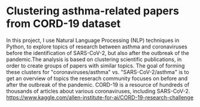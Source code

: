# Clustering asthma-related papers from CORD-19 dataset
In this project, I use Natural Language Processing (NLP) techniques in Python, to explore topics of research between asthma and coronaviruses before the identification of SARS-CoV-2,
but also after the outbreak of the pandemic.The analysis is based on clustering scientific publications, in order to create groups of papers with similar topics.
The goal of forming these clusters for "coronaviruses/asthma" vs. "SARS-CoV-2/asthma" is to get an overview of topics the reserach community focuses on before and after the outbreak of the pandemic.
CORD-19 is a resource of hundreds of thousands of articles about various coronaviruses, including SARS-CoV-2.
https://www.kaggle.com/allen-institute-for-ai/CORD-19-research-challenge
